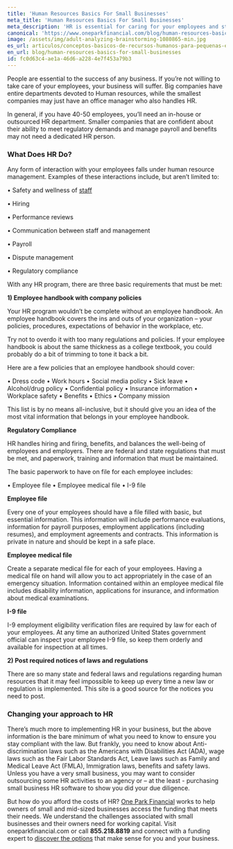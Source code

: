 ```yaml
---
title: 'Human Resources Basics For Small Businesses'
meta_title: 'Human Resources Basics For Small Businesses'
meta_description: 'HR is essential for caring for your employees and staying compliant with the law. For fast alternative funding, turn to One Park Financial.'
canonical: 'https://www.oneparkfinancial.com/blog/human-resources-basics-for-small-businesses'
image: /assets/img/adult-analyzing-brainstorming-1080865-min.jpg
es_url: articulos/conceptos-basicos-de-recursos-humanos-para-pequenas-empresas
en_url: blog/human-resources-basics-for-small-businesses
id: fc0d63c4-ae1a-46d6-a228-4e7f453a79b3
---
```

People are essential to the success of any business. If you’re not willing to take care of your employees, your business will suffer. Big companies have entire departments devoted to Human resources, while the smallest companies may just have an office manager who also handles HR. 

In general, if you have 40-50 employees, you’ll need an in-house or outsourced HR department. Smaller companies that are confident about their ability to meet regulatory demands and manage payroll and benefits may not need a dedicated HR person. 

### What Does HR Do?

Any form of interaction with your employees falls under human resource management. Examples of these interactions include, but aren’t limited to:  

•	Safety and wellness of [staff](https://www.oneparkfinancial.com/blog/5-ways-to-keep-your-rock-star-employees)

•	Hiring

•	Performance reviews

•	Communication between staff and management

•	Payroll 

•	Dispute management 

•	Regulatory compliance

With any HR program, there are three basic requirements that must be met:

**1)	Employee handbook with company policies** 

Your HR program wouldn’t be complete without an employee handbook. An employee handbook covers the ins and outs of your organization – your policies, procedures, expectations of behavior in the workplace, etc. 

Try not to overdo it with too many regulations and policies. If your employee handbook is about the same thickness as a college textbook, you could probably do a bit of trimming to tone it back a bit. 

Here are a few policies that an employee handbook should cover: 

•	Dress code 
•	Work hours 
•	Social media policy 
•	Sick leave 
•	Alcohol/drug policy 
•	Confidential policy 
•	Insurance information 
•	Workplace safety 
•	Benefits
•	Ethics
•	Company mission

This list is by no means all-inclusive, but it should give you an idea of the most vital information that belongs in your employee handbook. 

**Regulatory Compliance**

HR handles hiring and firing, benefits, and balances the well-being of employees and employers. There are federal and state regulations that must be met, and paperwork, training and information that must be maintained.

The basic paperwork to have on file for each employee includes:

•	Employee file 
•	Employee medical file 
•	I-9 file 

**Employee file** 

Every one of your employees should have a file filled with basic, but essential information. This information will include performance evaluations, information for payroll purposes, employment applications (including resumes), and employment agreements and contracts. This information is private in nature and should be kept in a safe place. 

**Employee medical file**

Create a separate medical file for each of your employees. Having a medical file on hand will allow you to act appropriately in the case of an emergency situation. Information contained within an employee medical file includes disability information, applications for insurance, and information about medical examinations. 

**I-9 file** 

I-9 employment eligibility verification files are required by law for each of your employees. At any time an authorized United States government official can inspect your employee I-9 file, so keep them orderly and available for inspection at all times. 

**2)	Post required notices of laws and regulations**

There are so many state and federal laws and regulations regarding human resources that it may feel impossible to keep up every time a new law or regulation is implemented. This site is a good source for the notices you need to post. 

### Changing your approach to HR 

There’s much more to implementing HR in your business, but the above information is the bare minimum of what you need to know to ensure you stay compliant with the law. But frankly, you need to know about Anti-discrimination laws such as the Americans with Disabilities Act (ADA), wage laws such as the Fair Labor Standards Act, Leave laws such as Family and Medical Leave Act (FMLA), Immigration laws, benefits and safety laws. Unless you have a very small business, you may want to consider outsourcing some HR activities to an agency or – at the least - purchasing small business HR software to show you did your due diligence.

But how do you afford the costs of HR? [One Park Financial](https://www.oneparkfinancial.com/) works to help owners of small and mid-sized businesses access the funding that meets their needs. We understand the challenges associated with small businesses and their owners need for working capital. Visit oneparkfinancial.com or call **855.218.8819** and connect with a funding expert to [discover the options](https://www.oneparkfinancial.com/pre-qualification) that make sense for you and your business.